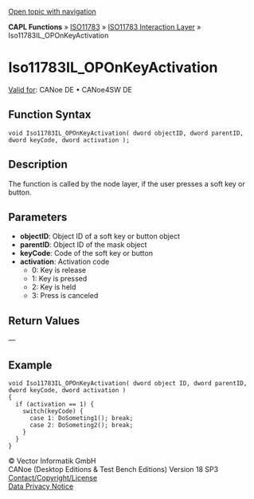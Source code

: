 [Open topic with navigation](../../../../../../CANoeDEFamily.htm#Topics/CAPLFunctions/ISO11783/ISOInteractionLayer/Functions/CAPLfunctionIso11783ILOPOnKeyActivation.md)

**CAPL Functions** » [ISO11783](../../CAPLfunctionsISO11783Overview.md) » [ISO11783 Interaction Layer](../CAPLfunctionsISOILOverview.md) » Iso11783IL_OPOnKeyActivation

# Iso11783IL_OPOnKeyActivation

[Valid for](../../../../Shared/FeatureAvailability.md): CANoe DE • CANoe4SW DE

## Function Syntax

```plaintext
void Iso11783IL_OPOnKeyActivation( dword objectID, dword parentID, dword keyCode, dword activation );
```

## Description

The function is called by the node layer, if the user presses a soft key or button.

## Parameters

- **objectID**: Object ID of a soft key or button object
- **parentID**: Object ID of the mask object
- **keyCode**: Code of the soft key or button
- **activation**: Activation code
  - 0: Key is release
  - 1: Key is pressed
  - 2: Key is held
  - 3: Press is canceled

## Return Values

—

## Example

```plaintext
void Iso11783IL_OPOnKeyActivation( dword object ID, dword parentID, dword keyCode, dword activation )
{
  if (activation == 1) {
    switch(keyCode) {
      case 1: DoSometing1(); break;
      case 2: DoSometing2(); break;
    }
  }
}
```

© Vector Informatik GmbH  
CANoe (Desktop Editions & Test Bench Editions) Version 18 SP3  
[Contact/Copyright/License](../../../../Shared/ContactCopyrightLicense.md)  
[Data Privacy Notice](https://www.vector.com/int/en/company/get-info/privacy-policy/)